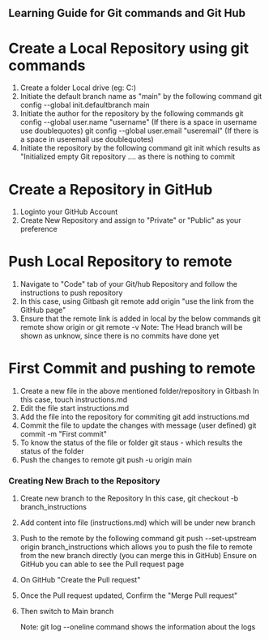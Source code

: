 ## Learning Guide for Git commands and Git Hub

# Create a Local Repository using git commands
1. Create a folder Local drive (eg: C:)
2. Initiate the default branch name as "main" by the following command
        git config --global init.defaultbranch main
3. Initiate the author for the repository by the following commands
        git config --global user.name "username" (If there is a space in username use doublequotes)
        git config --global user.email "useremail" (If there is a space in useremail use doublequotes)
4. Initiate the repository by the following command
        git init
        which results as "Initialized empty Git repository ....   as there is nothing to commit

# Create a Repository in GitHub
1. Loginto your GitHub Account
2. Create New Repository and assign to "Private" or "Public" as your preference

# Push Local Repository to remote
1. Navigate to "Code" tab of your Git/hub Repository and follow the instructions to push repository
2. In this case, using Gitbash
    git remote add origin "use the link from the GitHub page"
3. Ensure that the remote link is added in local by the below commands
    git remote show origin or git remote -v
    Note: The Head branch will be shown as unknow, since there is no commits have done yet

# First Commit and pushing to remote
1. Create a new file in the above mentioned folder/repository in Gitbash
    In this case, 
    touch instructions.md
2. Edit the file
    start instructions.md
3. Add the file into the repository for commiting
    git add instructions.md
4. Commit the file to update the changes  with message (user defined)
    git commit -m "First commit"
5. To know the status of the file or folder
    git staus - which results the status of the folder
6. Push the changes to remote
    git push -u origin main


### Creating New Brach to the Repository
1. Create new branch to the Repository
    In this case,
        git checkout -b branch_instructions
2. Add content into file (instructions.md) which will be under new branch
3. Push to the remote by the following command
    git push --set-upstream origin branch_instructions
    which allows you to push the file to remote from the new branch directly (you can merge this in GitHub)
    Ensure on GitHub you can able to see the Pull request page
4.  On GitHub "Create the Pull request"
5.  Once the Pull request updated, Confirm the "Merge Pull request"
6. Then switch to Main branch


    Note: git log --oneline command shows the information about the logs



